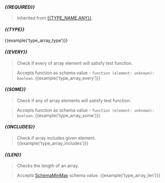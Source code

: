 #### *{{REQUIRED}}*
> Inherited from [{{TYPE_NAME.ANY}}](#{{TYPE_NAME.ANY.toLowerCase()}}).

#### *{{TYPE}}*
{{example('type_array_type')}}

#### *{{EVERY}}*
> Check if every of array element will satisfy test function.

> Accepts function as schema value - `function (element: unknown): boolean`.
{{example('type_array_every')}}

#### *{{SOME}}*
> Check if any of array elements will satisfy test function.

> Accepts function as schema value - `function (element: unknown): boolean`.
{{example('type_array_some')}}

#### *{{INCLUDES}}*
> Check if array includes given element.
{{example('type_array_includes')}}

#### *{{LEN}}*
> Checks the length of an array.

> Accepts [SchemaMinMax](#schemaminmax) schema value.
{{example('type_array_len')}}
